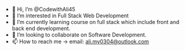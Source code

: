 - 👋 Hi, I’m @CodewithAli45
- 👀 I’m interested in Full Stack Web Development
- 🌱 I’m currently learning course on full stack which include front and back end development.
- 💞️ I’m looking to collaborate on Software Development.
- 📫 How to reach me -> email: ali.my0304@outlook.com

<!---
CodewithAli45/CodewithAli45 is a ✨ special ✨ repository because its `README.md` (this file) appears on your GitHub profile.
You can click the Preview link to take a look at your changes.
--->
